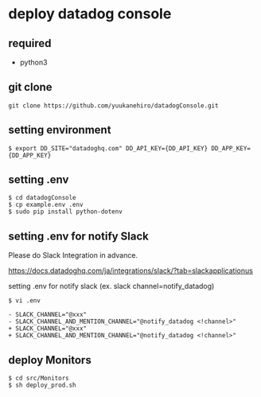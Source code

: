 
# deploy datadog console
  
## required
  
* python3
  
## git clone
  
```
git clone https://github.com/yuukanehiro/datadogConsole.git
```
  
## setting environment
  
```
$ export DD_SITE="datadoghq.com" DD_API_KEY={DD_API_KEY} DD_APP_KEY={DD_APP_KEY}
```
  
## setting .env
  
```
$ cd datadogConsole
$ cp example.env .env
$ sudo pip install python-dotenv
```
  
## setting .env for notify Slack
  
Please do Slack Integration in advance.
  
https://docs.datadoghq.com/ja/integrations/slack/?tab=slackapplicationus
  
setting .env for notify slack (ex. slack channel=notify_datadog)
```
$ vi .env

- SLACK_CHANNEL="@xxx"
- SLACK_CHANNEL_AND_MENTION_CHANNEL="@notify_datadog <!channel>"
+ SLACK_CHANNEL="@xxx"
+ SLACK_CHANNEL_AND_MENTION_CHANNEL="@notify_datadog <!channel>"
```
  
## deploy Monitors
  
```
$ cd src/Monitors
$ sh deploy_prod.sh
```